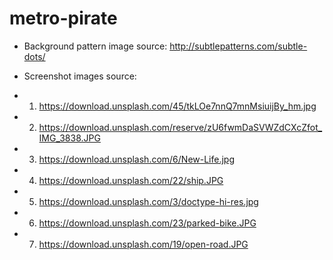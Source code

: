 # metro-pirate


* Background pattern image source: http://subtlepatterns.com/subtle-dots/

* Screenshot images source:
* 1. https://download.unsplash.com/45/tkLOe7nnQ7mnMsiuijBy_hm.jpg
* 2. https://download.unsplash.com/reserve/zU6fwmDaSVWZdCXcZfot_IMG_3838.JPG
* 3. https://download.unsplash.com/6/New-Life.jpg
* 4. https://download.unsplash.com/22/ship.JPG
* 5. https://download.unsplash.com/3/doctype-hi-res.jpg
* 6. https://download.unsplash.com/23/parked-bike.JPG
* 7. https://download.unsplash.com/19/open-road.JPG